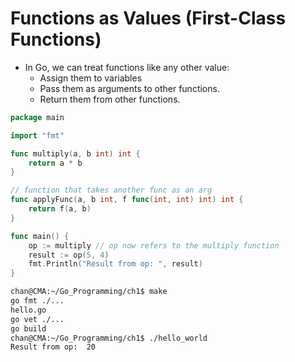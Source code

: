 # Functions as Values (First-Class Functions)

- In Go, we can treat functions like any other value:
  - Assign them to variables
  - Pass them as arguments to other functions.
  - Return them from other functions.

```go
package main

import "fmt"

func multiply(a, b int) int {
	return a * b
}

// function that takes another func as an arg
func applyFunc(a, b int, f func(int, int) int) int {
	return f(a, b)
}

func main() {
	op := multiply // op now refers to the multiply function
	result := op(5, 4)
	fmt.Println("Result from op: ", result)
}
```

```sh
chan@CMA:~/Go_Programming/ch1$ make
go fmt ./...
hello.go
go vet ./...
go build 
chan@CMA:~/Go_Programming/ch1$ ./hello_world
Result from op:  20
```

